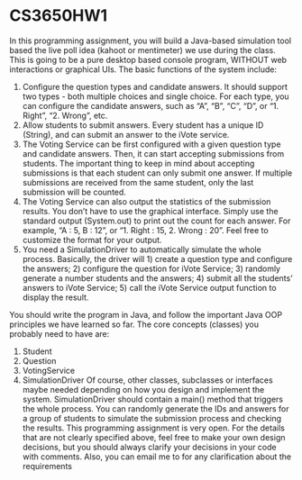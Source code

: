 # CS3650HW1

In this programming assignment, you will build a Java-based simulation tool based the live poll
idea (kahoot or mentimeter) we use during the class. This is going to be a pure desktop based
console program, WITHOUT web interactions or graphical UIs.
The basic functions of the system include:
1) Configure the question types and candidate answers. It should support two types - both
multiple choices and single choice. For each type, you can configure the candidate
answers, such as “A”, “B”, “C”, “D”, or “1. Right”, “2. Wrong”, etc.
2) Allow students to submit answers. Every student has a unique ID (String), and can
submit an answer to the iVote service.
3) The Voting Service can be first configured with a given question type and candidate
answers. Then, it can start accepting submissions from students. The important thing to
keep in mind about accepting submissions is that each student can only submit one
answer. If multiple submissions are received from the same student, only the last
submission will be counted.
4) The Voting Service can also output the statistics of the submission results. You don’t
have to use the graphical interface. Simply use the standard output (System.out) to
print out the count for each answer. For example, “A : 5, B : 12”, or “1. Right :
15, 2. Wrong : 20”. Feel free to customize the format for your output.
5) You need a SimulationDriver to automatically simulate the whole process. Basically,
the driver will 1) create a question type and configure the answers; 2) configure the
question for iVote Service; 3) randomly generate a number students and the answers; 4)
submit all the students’ answers to iVote Service; 5) call the iVote Service output
function to display the result.


You should write the program in Java, and follow the important Java OOP principles we have
learned so far. The core concepts (classes) you probably need to have are:
1) Student
2) Question
3) VotingService
4) SimulationDriver
Of course, other classes, subclasses or interfaces maybe needed depending on how you design
and implement the system.
SimulationDriver should contain a main() method that triggers the whole process. You can
randomly generate the IDs and answers for a group of students to simulate the submission
process and checking the results.
This programming assignment is very open. For the details that are not clearly specified above,
feel free to make your own design decisions, but you should always clarify your decisions in
your code with comments. Also, you can email me to for any clarification about the
requirements
